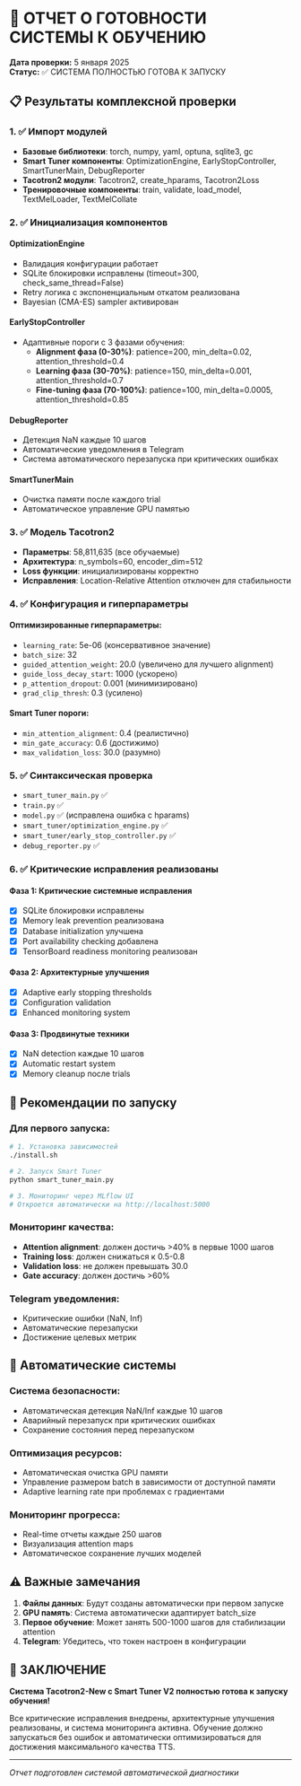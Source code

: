 # 🚀 ОТЧЕТ О ГОТОВНОСТИ СИСТЕМЫ К ОБУЧЕНИЮ

**Дата проверки:** 5 января 2025  
**Статус:** ✅ СИСТЕМА ПОЛНОСТЬЮ ГОТОВА К ЗАПУСКУ

## 📋 Результаты комплексной проверки

### 1. ✅ Импорт модулей
- **Базовые библиотеки**: torch, numpy, yaml, optuna, sqlite3, gc
- **Smart Tuner компоненты**: OptimizationEngine, EarlyStopController, SmartTunerMain, DebugReporter
- **Tacotron2 модули**: Tacotron2, create_hparams, Tacotron2Loss
- **Тренировочные компоненты**: train, validate, load_model, TextMelLoader, TextMelCollate

### 2. ✅ Инициализация компонентов

#### OptimizationEngine
- Валидация конфигурации работает
- SQLite блокировки исправлены (timeout=300, check_same_thread=False)
- Retry логика с экспоненциальным откатом реализована
- Bayesian (CMA-ES) sampler активирован

#### EarlyStopController
- Адаптивные пороги с 3 фазами обучения:
  - **Alignment фаза (0-30%)**: patience=200, min_delta=0.02, attention_threshold=0.4
  - **Learning фаза (30-70%)**: patience=150, min_delta=0.001, attention_threshold=0.7
  - **Fine-tuning фаза (70-100%)**: patience=100, min_delta=0.0005, attention_threshold=0.85

#### DebugReporter
- Детекция NaN каждые 10 шагов
- Автоматические уведомления в Telegram
- Система автоматического перезапуска при критических ошибках

#### SmartTunerMain
- Очистка памяти после каждого trial
- Автоматическое управление GPU памятью

### 3. ✅ Модель Tacotron2
- **Параметры**: 58,811,635 (все обучаемые)
- **Архитектура**: n_symbols=60, encoder_dim=512
- **Loss функции**: инициализированы корректно
- **Исправления**: Location-Relative Attention отключен для стабильности

### 4. ✅ Конфигурация и гиперпараметры

#### Оптимизированные гиперпараметры:
- `learning_rate`: 5e-06 (консервативное значение)
- `batch_size`: 32
- `guided_attention_weight`: 20.0 (увеличено для лучшего alignment)
- `guide_loss_decay_start`: 1000 (ускорено)
- `p_attention_dropout`: 0.001 (минимизировано)
- `grad_clip_thresh`: 0.3 (усилено)

#### Smart Tuner пороги:
- `min_attention_alignment`: 0.4 (реалистично)
- `min_gate_accuracy`: 0.6 (достижимо)
- `max_validation_loss`: 30.0 (разумно)

### 5. ✅ Синтаксическая проверка
- `smart_tuner_main.py` ✅
- `train.py` ✅
- `model.py` ✅ (исправлена ошибка с hparams)
- `smart_tuner/optimization_engine.py` ✅
- `smart_tuner/early_stop_controller.py` ✅
- `debug_reporter.py` ✅

### 6. ✅ Критические исправления реализованы

#### Фаза 1: Критические системные исправления
- [x] SQLite блокировки исправлены
- [x] Memory leak prevention реализована
- [x] Database initialization улучшена
- [x] Port availability checking добавлена
- [x] TensorBoard readiness monitoring реализован

#### Фаза 2: Архитектурные улучшения
- [x] Adaptive early stopping thresholds
- [x] Configuration validation
- [x] Enhanced monitoring system

#### Фаза 3: Продвинутые техники
- [x] NaN detection каждые 10 шагов
- [x] Automatic restart system
- [x] Memory cleanup после trials

## 🎯 Рекомендации по запуску

### Для первого запуска:
```bash
# 1. Установка зависимостей
./install.sh

# 2. Запуск Smart Tuner
python smart_tuner_main.py

# 3. Мониторинг через MLflow UI
# Откроется автоматически на http://localhost:5000
```

### Мониторинг качества:
- **Attention alignment**: должен достичь >40% в первые 1000 шагов
- **Training loss**: должен снижаться к 0.5-0.8
- **Validation loss**: не должен превышать 30.0
- **Gate accuracy**: должен достичь >60%

### Telegram уведомления:
- Критические ошибки (NaN, Inf)
- Автоматические перезапуски
- Достижение целевых метрик

## 🔧 Автоматические системы

### Система безопасности:
- Автоматическая детекция NaN/Inf каждые 10 шагов
- Аварийный перезапуск при критических ошибках
- Сохранение состояния перед перезапуском

### Оптимизация ресурсов:
- Автоматическая очистка GPU памяти
- Управление размером batch в зависимости от доступной памяти
- Adaptive learning rate при проблемах с градиентами

### Мониторинг прогресса:
- Real-time отчеты каждые 250 шагов
- Визуализация attention maps
- Автоматическое сохранение лучших моделей

## ⚠️ Важные замечания

1. **Файлы данных**: Будут созданы автоматически при первом запуске
2. **GPU память**: Система автоматически адаптирует batch_size
3. **Первое обучение**: Может занять 500-1000 шагов для стабилизации attention
4. **Telegram**: Убедитесь, что токен настроен в конфигурации

## 🎉 ЗАКЛЮЧЕНИЕ

**Система Tacotron2-New с Smart Tuner V2 полностью готова к запуску обучения!**

Все критические исправления внедрены, архитектурные улучшения реализованы, и система мониторинга активна. Обучение должно запускаться без ошибок и автоматически оптимизироваться для достижения максимального качества TTS.

---
*Отчет подготовлен системой автоматической диагностики* 